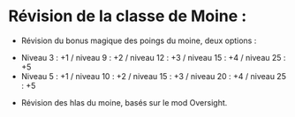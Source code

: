 # Révision de la classe de Moine :

* Révision du bonus magique des poings du moine, deux options :
- Niveau 3 : +1 / niveau 9 : +2 / niveau 12 : +3 / niveau 15 : +4 / niveau 25 : +5
- Niveau 5 : +1 / niveau 10 : +2 / niveau 15 : +3 / niveau 20 : +4 / niveau 25 : +5

* Révision des hlas du moine, basés sur le mod Oversight.
